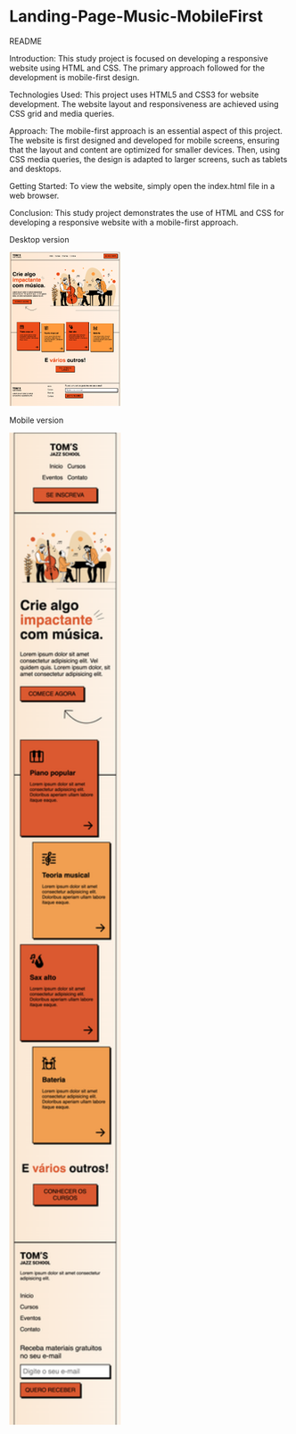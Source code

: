# Landing-Page-Music-MobileFirst

README

Introduction:
This study project is focused on developing a responsive website using HTML and CSS. The primary approach followed for the development is mobile-first design.

Technologies Used:
This project uses HTML5 and CSS3 for website development. The website layout and responsiveness are achieved using CSS grid and media queries.

Approach:
The mobile-first approach is an essential aspect of this project. The website is first designed and developed for mobile screens, ensuring that the layout and content are optimized for smaller devices. Then, using CSS media queries, the design is adapted to larger screens, such as tablets and desktops.

Getting Started:
To view the website, simply open the index.html file in a web browser. 

Conclusion:
This study project demonstrates the use of HTML and CSS for developing a responsive website with a mobile-first approach. 

Desktop version

<img src="printdesktop.png" width="200">

Mobile version

<img src="printmobile.png" width="200">
